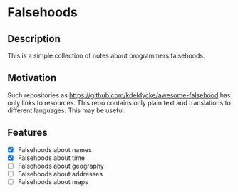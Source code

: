 # Falsehoods 

## Description

This is a simple collection of notes about programmers falsehoods.

## Motivation

Such repositories as https://github.com/kdeldycke/awesome-falsehood has only links to resources. This repo contains only plain text and translations to different languages. This may be useful.

## Features

- [X] Falsehoods about names
- [X] Falsehoods about time 
- [ ] Falsehoods about geography
- [ ] Falsehoods about addresses
- [ ] Falsehoods about maps
